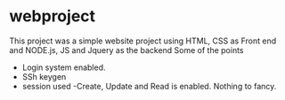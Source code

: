 # webproject
This project was a simple website project using HTML, CSS as Front end and NODE.js, JS and Jquery as the backend 
Some of the points
- Login system enabled.
- SSh keygen 
- session used 
-Create, Update and Read is enabled.
Nothing to fancy.
